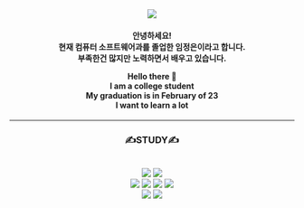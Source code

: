 <div align="center">
<img src="https://capsule-render.vercel.app/api?type=waving&color=auto&height=300&section=header&text=Jung%20Eun%20Git&fontSize=90" />

<h4>
안녕하세요! <br>
현재 컴퓨터 소프트웨어과를 졸업한 임정은이라고 합니다. <br>
부족한건 많지만 노력하면서 배우고 있습니다. <br>
  
Hello there 👋 <br>
I am a college student <br>
My graduation is in February of 23 <br>
I want to learn a lot<br>
</h4>

<hr>
  <h3> ✍STUDY✍ </h3> <br>
  <img src="https://img.shields.io/badge/cplusplus-81F7F3?style=for-the-badge&logo=cplusplus&logoColor=black">
  <img src="https://img.shields.io/badge/Unity-585858?style=for-the-badge&logo=unity&logoColor=white" /> <br>
 <img src="https://img.shields.io/badge/HTML5-E34F26?style=for-the-badge&logo=HTML5&logoColor=white"/>
 <img src="https://img.shields.io/badge/CSS3-1572B6?style=for-the-badge&logo=CSS3&logoColor=white" /> 
  <img src="https://img.shields.io/badge/Python-3776AB?style=for-the-badge&logo=Python&logoColor=white" /> 
<img src="https://img.shields.io/badge/github-181717?style=for-the-badge&logo=github&logoColor=white">
<br>
 
  
 
<img src="https://github-readme-stats.vercel.app/api/top-langs/?username=ycs-202007021&layout=compact">
<img src="https://github-readme-stats.vercel.app/api?username=ycs-202007021&show_icons=true">
 </div>
